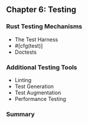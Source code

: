 ## Chapter 6: Testing

### Rust Testing Mechanisms

- The Test Harness
- #[cfg(test)]
- Doctests

### Additional Testing Tools 

- Linting
- Test Generation
- Test Augmentation
- Performance Testing

### Summary